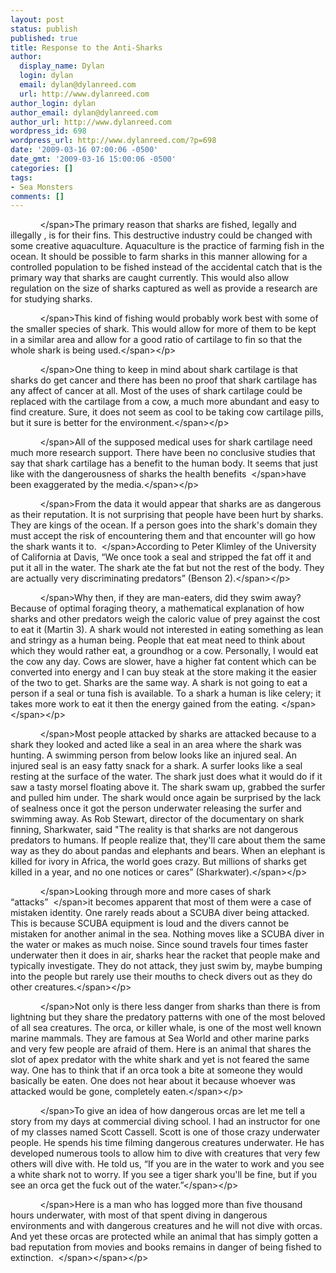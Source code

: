 ```yaml
---
layout: post
status: publish
published: true
title: Response to the Anti-Sharks
author:
  display_name: Dylan
  login: dylan
  email: dylan@dylanreed.com
  url: http://www.dylanreed.com
author_login: dylan
author_email: dylan@dylanreed.com
author_url: http://www.dylanreed.com
wordpress_id: 698
wordpress_url: http://www.dylanreed.com/?p=698
date: '2009-03-16 07:00:06 -0500'
date_gmt: '2009-03-16 15:00:06 -0500'
categories: []
tags:
- Sea Monsters
comments: []
---
```

<p><span>&nbsp;&nbsp; &nbsp; &nbsp; &nbsp; &nbsp; &nbsp;<&#47;span>The primary reason that sharks are fished, legally and illegally , is for their fins. This destructive industry could be changed with some creative aquaculture. Aquaculture is the practice of farming fish in the ocean. It should be possible to farm sharks in this manner allowing for a controlled population to be fished instead of the accidental catch that is the primary way that sharks are caught currently. This would also allow regulation on the size of sharks captured as well as provide a research are for studying sharks.</p>
<p class="MsoNormal"><span><span>&nbsp;&nbsp;&nbsp;&nbsp;&nbsp;&nbsp;&nbsp;&nbsp;&nbsp;&nbsp;&nbsp;&nbsp;<&#47;span>This kind of fishing would probably work best with some of the smaller species of shark. This would allow for more of them to be kept in a similar area and allow for a good ratio of cartilage to fin so that the whole shark is being used.<&#47;span><&#47;p></p>
<p class="MsoNormal"><span><span>&nbsp;&nbsp;&nbsp;&nbsp;&nbsp;&nbsp;&nbsp;&nbsp;&nbsp;&nbsp;&nbsp;&nbsp;<&#47;span>One thing to keep in mind about shark cartilage is that sharks do get cancer and there has been no proof that shark cartilage has any affect of cancer at all. Most of the uses of shark cartilage could be replaced with the cartilage from a cow, a much more abundant and easy to find creature. Sure, it does not seem as cool to be taking cow cartilage pills, but it sure is better for the environment.<&#47;span><&#47;p></p>
<p class="MsoNormal"><span><span>&nbsp;&nbsp;&nbsp;&nbsp;&nbsp;&nbsp;&nbsp;&nbsp;&nbsp;&nbsp;&nbsp;&nbsp;<&#47;span>All of the supposed medical uses for shark cartilage need much more research support. There have been no conclusive studies that say that shark cartilage has a benefit to the human body. It seems that just like with the dangerousness of sharks the health benefits<span>&nbsp;&nbsp;<&#47;span>have been exaggerated by the media.<&#47;span><&#47;p></p>
<p class="MsoNormal"><span><span>&nbsp;&nbsp;&nbsp;&nbsp;&nbsp;&nbsp;&nbsp;&nbsp;&nbsp;&nbsp;&nbsp;&nbsp;<&#47;span>From the data it would appear that sharks are as dangerous as their reputation. It is not surprising that people have been hurt by sharks. They are kings of the ocean. If a person goes into the shark's domain they must accept the risk of encountering them and that encounter will go how the shark wants it to.<span>&nbsp;&nbsp;<&#47;span>According to Peter Klimley of the University of California at Davis, &ldquo;We once took a seal and stripped the fat off it and put it all in the water. The shark ate the fat but not the rest of the body. They are actually very discriminating predators&rdquo; (Benson 2).<&#47;span><&#47;p></p>
<p class="MsoNormal"><span><span>&nbsp;&nbsp;&nbsp;&nbsp;&nbsp;&nbsp;&nbsp;&nbsp;&nbsp;&nbsp;&nbsp;&nbsp;<&#47;span>Why then, if they are man-eaters, did they swim away? Because of optimal foraging theory, a mathematical explanation of how sharks and other predators weigh the caloric value of prey against the cost to eat it (Martin 3). A shark would not interested in eating something as lean and stringy as a human being. People that eat meat need to think about which they would rather eat, a groundhog or a cow. Personally, I would eat the cow any day. Cows are slower, have a higher fat content which can be converted into energy and I can buy steak at the store making it the easier of the two to get. Sharks are the same way. A shark is not going to eat a person if a seal or tuna fish is available. To a shark a human is like celery; it takes more work to eat it then the energy gained from the eating.<span>&nbsp;<&#47;span><&#47;span><&#47;p></p>
<p class="MsoNormal"><span><span>&nbsp;&nbsp;&nbsp;&nbsp;&nbsp;&nbsp;&nbsp;&nbsp;&nbsp;&nbsp;&nbsp;&nbsp;<&#47;span>Most people attacked by sharks are attacked because to a shark they looked and acted like a seal in an area where the shark was hunting. A swimming person from below looks like an injured seal. An injured seal is an easy fatty snack for a shark. A surfer looks like a seal resting at the surface of the water. The shark just does what it would do if it saw a tasty morsel floating above it. The shark swam up, grabbed the surfer and pulled him under. The shark would once again be surprised by the lack of sealness once it got the person underwater releasing the surfer and swimming away. As Rob Stewart, director of the documentary on shark finning, Sharkwater, said "The reality is that sharks are not dangerous predators to humans. If people realize that, they'll care about them the same way as they do about pandas and elephants and bears. When an elephant is killed for ivory in Africa, the world goes crazy. But millions of sharks get killed in a year, and no one notices or cares&rdquo; (Sharkwater).<&#47;span><&#47;p></p>
<p class="MsoNormal"><span><span>&nbsp;&nbsp;&nbsp;&nbsp;&nbsp;&nbsp;&nbsp;&nbsp;&nbsp;&nbsp;&nbsp;&nbsp;<&#47;span>Looking through more and more cases of shark &ldquo;attacks&rdquo;<span>&nbsp;&nbsp;<&#47;span>it becomes apparent that most of them were a case of mistaken identity. One rarely reads about a SCUBA diver being attacked. This is because SCUBA equipment is loud and the divers cannot be mistaken for another animal in the sea. Nothing moves like a SCUBA diver in the water or makes as much noise. Since sound travels four times faster underwater then it does in air, sharks hear the racket that people make and typically investigate. They do not attack, they just swim by, maybe bumping into the people but rarely use their mouths to check divers out as they do other creatures.<&#47;span><&#47;p></p>
<p class="MsoNormal"><span><span>&nbsp;&nbsp;&nbsp;&nbsp;&nbsp;&nbsp;&nbsp;&nbsp;&nbsp;&nbsp;&nbsp;&nbsp;<&#47;span>Not only is there less danger from sharks than there is from lightning but they share the predatory patterns with one of the most beloved of all sea creatures. The orca, or killer whale, is one of the most well known marine mammals. They are famous at Sea World and other marine parks and very few people are afraid of them. Here is an animal that shares the slot of apex predator with the white shark and yet is not feared the same way. One has to think that if an orca took a bite at someone they would basically be eaten. One does not hear about it because whoever was attacked would be gone, completely eaten.<&#47;span><&#47;p></p>
<p class="MsoNormal"><span><span>&nbsp;&nbsp;&nbsp;&nbsp;&nbsp;&nbsp;&nbsp;&nbsp;&nbsp;&nbsp;&nbsp;&nbsp;<&#47;span>To give an idea of how dangerous orcas are let me tell a story from my days at commercial diving school. I had an instructor for one of my classes named Scott Cassell. Scott is one of those crazy underwater people. He spends his time filming dangerous creatures underwater. He has developed numerous tools to allow him to dive with creatures that very few others will dive with. He told us, &ldquo;If you are in the water to work and you see a white shark not to worry. If you see a tiger shark you'll be fine, but if you see an orca get the fuck out of the water.&rdquo;<&#47;span><&#47;p></p>
<p class="MsoNormal"><span><span>&nbsp;&nbsp;&nbsp;&nbsp;&nbsp;&nbsp;&nbsp;&nbsp;&nbsp;&nbsp;&nbsp;&nbsp;<&#47;span>Here is a man who has logged more than five thousand hours underwater, with most of that spent diving in dangerous environments and with dangerous creatures and he will not dive with orcas. And yet these orcas are protected while an animal that has simply gotten a bad reputation from movies and books remains in danger of being fished to extinction.<span>&nbsp;&nbsp;<&#47;span><&#47;span><&#47;p></p>
